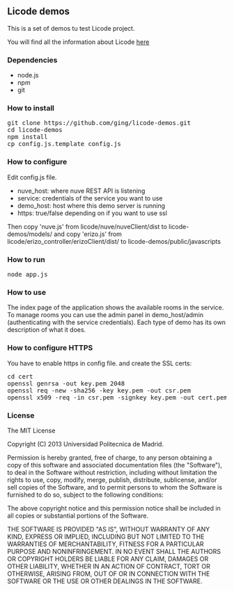 ## Licode demos

This is a set of demos tu test Licode project.

You will find all the information about Licode [here](http://lynckia.com/licode/)

### Dependencies

- node.js
- npm
- git

### How to install

<pre>
git clone https://github.com/ging/licode-demos.git
cd licode-demos
npm install
cp config.js.template config.js
</pre>

### How to configure

Edit config.js file.

- nuve_host: where nuve REST API is listening
- service: credentials of the service you want to use
- demo_host: host where this demo server is running
- https: true/false depending on if you want to use ssl

Then copy 'nuve.js' from licode/nuve/nuveClient/dist to licode-demos/models/
and copy 'erizo.js' from licode/erizo_controller/erizoClient/dist/ to licode-demos/public/javascripts

### How to run

<pre>
node app.js
</pre>

### How to use

The index page of the application shows the available rooms in the service. To manage rooms you can use the admin panel in demo_host/admin (authenticating with the service credentials). Each type of demo has its own description of what it does. 

### How to configure HTTPS

You have to enable https in config file. and create the SSL certs: 

<pre>
cd cert
openssl genrsa -out key.pem 2048
openssl req -new -sha256 -key key.pem -out csr.pem
openssl x509 -req -in csr.pem -signkey key.pem -out cert.pem
</pre>

### License

The MIT License

Copyright (C) 2013 Universidad Politecnica de Madrid.

Permission is hereby granted, free of charge, to any person obtaining a copy of this software and associated documentation files (the "Software"), to deal in the Software without restriction, including without limitation the rights to use, copy, modify, merge, publish, distribute, sublicense, and/or sell copies of the Software, and to permit persons to whom the Software is furnished to do so, subject to the following conditions:

The above copyright notice and this permission notice shall be included in all copies or substantial portions of the Software.

THE SOFTWARE IS PROVIDED "AS IS", WITHOUT WARRANTY OF ANY KIND, EXPRESS OR IMPLIED, INCLUDING BUT NOT LIMITED TO THE WARRANTIES OF MERCHANTABILITY, FITNESS FOR A PARTICULAR PURPOSE AND NONINFRINGEMENT. IN NO EVENT SHALL THE AUTHORS OR COPYRIGHT HOLDERS BE LIABLE FOR ANY CLAIM, DAMAGES OR OTHER LIABILITY, WHETHER IN AN ACTION OF CONTRACT, TORT OR OTHERWISE, ARISING FROM, OUT OF OR IN CONNECTION WITH THE SOFTWARE OR THE USE OR OTHER DEALINGS IN THE SOFTWARE.